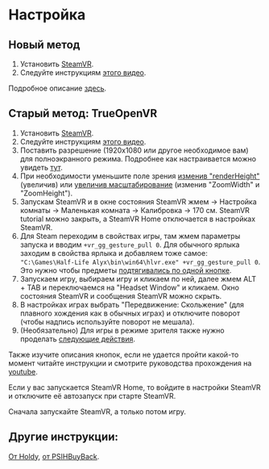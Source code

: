 ﻿# Настройка
## Новый метод
1. Установить [SteamVR](https://store.steampowered.com/app/250820/SteamVR/).
2. Следуйте инструкциям [этого видео](https://youtu.be/Uq12rW3DrKI).

Подробное описание [здесь](https://github.com/r57zone/Half-Life-Alyx-novr/blob/master/SETUP.md).

## Старый метод: TrueOpenVR
1. Установить [SteamVR](https://store.steampowered.com/app/250820/SteamVR/).
2. Следуйте инструкциям [этого видео](https://youtu.be/66HIE3DFfjo).
3. Поставить разрешение (1920x1080 или другое необходимое вам) для полноэкранного режима. Подробнее как настраивается можно увидеть [тут](https://youtu.be/K_I5fm-cT6Y?t=2).
4. При необходимости уменьшите поле зрения [изменив "renderHeight"](https://youtu.be/8f_2GkruPdU) (увеличив) или [увеличив масштабирование](https://youtu.be/wsJl_ODPSPI) (изменив "ZoomWidth" и "ZoomHeight").
5. Запускам SteamVR и в окне состояния SteamVR жмем -> Настройка комнаты -> Маленькая комната -> Калибровка -> 170 см. SteamVR tutorial можно закрыть, а SteamVR Home отключается в настройках SteamVR.
6. Для Steam переходим в свойствах игры, там жмем параметры запуска и вводим `+vr_gg_gesture_pull 0`. Для обычного ярлыка заходим в свойства ярлыка и добавляем тоже самое: `"C:\Games\Half-Life Alyx\bin\win64\hlvr.exe" +vr_gg_gesture_pull 0`. Это нужно чтобы предметы [подтягивались по одной кнопке](https://youtu.be/RWQbwlXjtjI).
7. Запускаем игру, выбираем игру и кликаем по ней, далее жмем ALT + TAB и переключаемся на "Headset Window" и кликаем. Окно состояния SteamVR и сообщения SteamVR можно скрыть.
8. В настройках играх выбрать "Передвижение: Скольжение" (для плавного хождения как в обычных играх) и отключите поворот (чтобы надпись используйте поворот не мешала).
9. (Необязательно) Для игры в режиме зрителя также нужно проделать [следующие действия](https://youtu.be/JwxQ3jJ5aWA).

Также изучите описания кнопок, если не удается пройти какой-то момент читайте инструкции и смотрите руководства прохождения на [youtube](https://www.youtube.com/channel/UCcuoRRWRvb7xUuMzrEqCZ5w).


Если у вас запускается SteamVR Home, то войдите в настройки SteamVR и отключите её автозапуск при старте SteamVR.



Сначала запускайте SteamVR, а только потом игру.

## Другие инструкции:
[От Holdy](https://youtu.be/oM2a9sBC3V0?t=71), [от PSIHBuyBack](https://youtu.be/O9cjczI2Ivg).